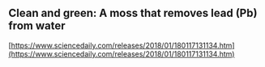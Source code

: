 ## Clean and green: A moss that removes lead (Pb) from water
  
  [https://www.sciencedaily.com/releases/2018/01/180117131134.htm](https://www.sciencedaily.com/releases/2018/01/180117131134.htm)